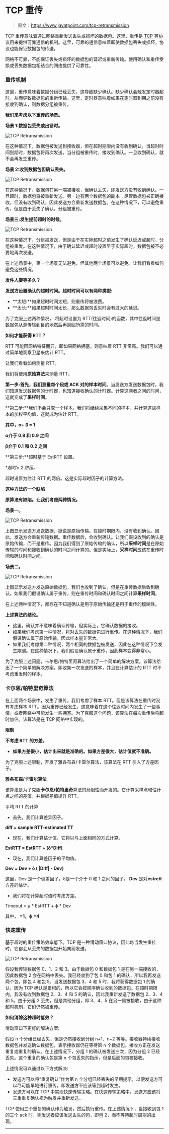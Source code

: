 # TCP 重传

> 原文：<https://www.javatpoint.com/tcp-retransmission>

TCP 重传意味着通过网络重新发送丢失或损坏的数据包。这里，重传是 [TCP](https://www.javatpoint.com/tcp) 等协议用来提供可靠通信的机制。这里，可靠的通信意味着即使数据包丢失或损坏，协议也能保证数据包的传送。

网络不可靠，不能保证丢失或损坏的数据包的延迟或重新传输。使用确认和重传受损或丢失数据包相结合的网络提供了可靠性。

### 重传机制

这里，重传意味着数据分组已经丢失，这导致缺少确认。缺少确认会触发定时器超时，从而导致数据包的重新传输。这里，定时器意味着如果在定时器到期之前没有接收到确认，则数据分组被重传。

**我们来考虑以下重传的场景。**

**场景 1:数据包丢失或出错时。**

![TCP Retransmission](img/462f5590bdab724decc4f3b2b23388b8.png)

在这种情况下，数据包被发送到接收器，但在超时期限内没有收到确认。当超时时间到期时，数据包将再次发送。当分组被重传时，接收到确认。一旦收到确认，就不会再发生重传。

**场景 2:收到数据包但确认丢失。**

![TCP Retransmission](img/7df64c8692893ece9b855450d8c2084f.png)

在这种情况下，数据包在另一端被接收，但确认丢失，即发送方没有收到确认。一旦超时，数据包将被重新发送。另一边有两个数据包的副本；尽管数据包被正确接收，但没有收到确认，因此发送方会重新发送数据包。在这种情况下，可以避免重传，但是由于丢失了确认，分组被重传。

**场景三:发生提前超时的时候。**

![TCP Retransmission](img/4676e379a4c60d42e60fa81d486b5d54.png)

在这种情况下，分组被发送，但是由于在实际超时之前发生了确认延迟或超时，分组被重发。在这种情况下，由于确认延迟或超时设置早于实际超时，数据包被不必要地再次发送。

在上述场景中，第一个场景无法避免，但其他两个场景可以避免。让我们看看如何避免这些情况。

**发件人要等多久？**

**发送方设置确认的超时时间。超时时间可以有两种类型:**

*   **太短:**如果超时时间太短，则重传将被浪费。
*   **太长:**如果超时时间太长，那么数据包丢失时会有过大的延迟。

为了克服上述两种情况，  将超时设置为 RTT(往返时间)的函数，其中往返时间是数据包从源传输到目的地然后再返回所需的时间。

**如何才能获得 RTT？**

RTT 可能因网络特征而异，即如果网络拥塞，则意味着 RTT 非常高。我们可以通过简单地观察卫星来估计 RTT。

让我们看看如何测量 RTT。

我们将使用**原始算法**来测量 RTT。

**第一步:**首先，我们测量每个段或 ACK 对的**样本时间**。当发送方发送数据包时，我们知道发送数据包的计时器，也知道接收确认的计时器。计算这两者之间的时间，这就变成了**采样时间**。

**第二步:**我们不会只取一个样本。我们将继续采集不同的样本，并计算这些样本的加权平均值，这就成为估计 RTT。

**其中，α+ β = 1**

**α介于 0.8 和 0.9 之间**

**β介于 0.1 和 0.2 之间**

**第三步:**超时基于 EstRTT 设置。

**超时= 2 *挤压。**

超时设置为估计 RTT 的两倍。这是实际超时因子的计算方法。

**这种方法的一个缺陷**

**原算法有缺陷。让我们考虑两种情况。**

**场景一。**

![TCP Retransmission](img/c3613ba5d71ccec312d4908cc2f3addf.png)

上图显示发送方发送数据，据说是原始传输。在超时期限内，没有收到确认。因此，发送方会重新传输数据。重传数据后，会收到确认。让我们假设收到的确认是原始传输，而不是重传。因为我们得到了原始传输的确认，所以**采样时间**是在原始传输的时间和接收到确认的时间之间计算的。但是实际上，**采样时间**应该在重传时间和确认时间之间。

**场景二。**

![TCP Retransmission](img/a56e291a58bb05090a1977c469d94516.png)

上图显示发送方发送原始数据包，我们也收到了确认。但是在重传数据后收到确认。如果我们假设确认属于重传，则在重传时间和确认时间之间计算**采样时间**。

在上述两种情况下，都存在不知道确认是用于原始传输还是用于重传的模糊性。

**上述算法的结论。**

*   这里，确认并不意味着确认传输，但实际上，它确认数据的接收。
*   如果我们考虑第一种情况，将对丢失的数据包进行重传。在这种情况下，我们假设确认属于原始传输，因此样本量非常大。
*   如果我们考虑第二种情况，两个相同的数据包被发送，因此在这种情况下会发生欺骗。在这种情况下，我们假设确认属于重传，因此样本变得非常小。

为了克服上述问题，卡尔恩/帕特里奇算法给出了一个简单的解决方案。该算法给出了一个简单的解决方案，即收集一次发送的样本，并且在计算估计的 RTT 时不考虑重发时的样本。

### 卡尔恩/帕特里奇算法

在上面两个场景中，发生了重传，我们考虑了样本 RTT。但是该算法在重传时没有考虑样本 RTT。因为重传已经发生，这意味着在这个往返时间内发生了一些事情，或者网络中可能发生一些拥塞。为了克服这个问题，该算法在每次重传后将超时加倍。该算法是在 TCP 网络中实现的。

**限制**

**不考虑 RTT 的方差。**

*   **如果方差很小，估计出来就是准确的。如果方差很大，估计值就不准确。**

为了克服上述限制，开发了雅各布森/卡雷尔算法，该算法在 RTT 引入了方差因子。

**雅各布森/卡雷尔算法**

该算法是为了克服**卡尔恩/帕特里奇**算法的局限性而开发的。它计算采样点和估计点之间的差值，并根据差值提升 RTT。

平均 RTT 的计算

*   首先，我们计算差异因子。

**diff = sample RTT-estimated TT**

*   现在，我们计算估计值，它将以与上面相同的方式计算。

**EstRTT = EstRTT + (δ*Diff)**

*   现在，我们计算差因子的平均值。

**Dev = Dev + δ ( |Diff| - Dev)**

这里，Dev 是一个偏差因子，δ是一个介于 0 和 1 之间的因子。 **Dev** 是对**estrett**方差的估计。

*   我们将在计算超时值时考虑方差。

Timeout = µ * EstRTT + ɸ * Dev

其中， **=1，ɸ =4**

### 快速重传

基于超时的重传策略效率低下。TCP 是一种滑动窗口协议，因此每当发生重传时，它都会从丢失的数据包开始向前发送。

![TCP Retransmission](img/7f2bfdb800526b104dea2a31eba25a4f.png)

假设我传输数据包 0、1、2 和 3。由于数据包 0 和数据包 1 是在另一端接收的，因此数据包 2 会在网络中丢失。我已经收到了包 0 和包 1 的确认，所以我再发送两个包，即包 4 和包 5。当发送数据包 3、4 和 5 时，我将获得数据包 1 的确认，因为 TCP 确认是累积的，所以它会按顺序确认收到的数据包。在超时期限内，我没有收到数据包 2、3、4 和 5 的确认，因此我重新发送了数据包 2、3、4 和 5。由于分组 2 丢失，但是其他分组，即 3、4、5 在另一侧被接收，由于这种超时机制，它们仍然被重传。

**如何消除这种超时低效？**

滑动窗口下更好的解决方案:

假设 n 个分组已经丢失，但是仍然接收到分组 n+1、n+2 等等。接收器持续接收数据包并发送确认数据包，表示接收器仍在等待第 n 个数据包。接收方正在发送重复或重复的确认。在上述情况下，分组 1 的确认被发送三次，因为分组 2 已经丢失。这个重复的确认包是第 n 个包丢失的指示，但是后面的包被接收。

上述情况可以通过以下方式解决:

*   发送方可以将“重复确认”作为第 n 个分组已经丢失的早期提示，以便发送方可以尽可能早地进行重传，即发送方不应该等到超时发生。
*   发送方可以在 TCP 中实现快速传输策略。在快速传输策略中，发送方应该将三重重复确认视为触发并重新发送。

TCP 使用三个重复的确认作为触发，然后执行重传。在上述情况下，当接收到包 1 的三个 ack 时，则发送者应该发送丢失的包，即包 2，而不等待超时周期的出现。

* * *
